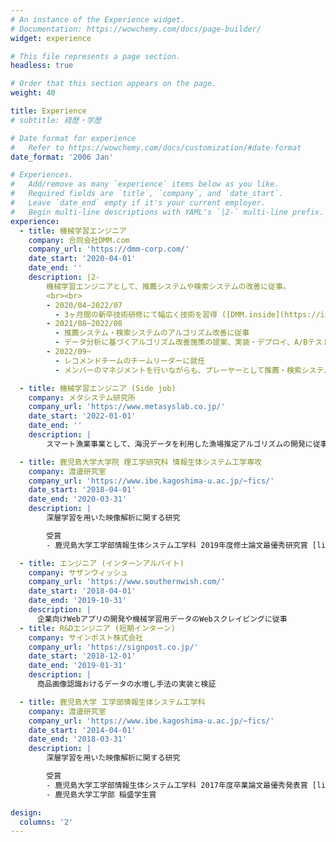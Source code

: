 ```yaml
---
# An instance of the Experience widget.
# Documentation: https://wowchemy.com/docs/page-builder/
widget: experience

# This file represents a page section.
headless: true

# Order that this section appears on the page.
weight: 40

title: Experience
# subtitle: 経歴・学歴

# Date format for experience
#   Refer to https://wowchemy.com/docs/customization/#date-format
date_format: '2006 Jan'

# Experiences.
#   Add/remove as many `experience` items below as you like.
#   Required fields are `title`, `company`, and `date_start`.
#   Leave `date_end` empty if it's your current employer.
#   Begin multi-line descriptions with YAML's `|2-` multi-line prefix.
experience:
  - title: 機械学習エンジニア
    company: 合同会社DMM.com
    company_url: 'https://dmm-corp.com/'
    date_start: '2020-04-01'
    date_end: ''
    description: |2-
        機械学習エンジニアとして、推薦システムや検索システムの改善に従事。
        <br><br>
        - 2020/04~2022/07
          - 3ヶ月間の新卒技術研修にて幅広く技術を習得 ([DMM.inside](https://inside.dmm.com/entry/2020/04/28/engineer-training-2020))
        - 2021/08~2022/08
          - 推薦システム・検索システムのアルゴリズム改善に従事
          - データ分析に基づくアルゴリズム改善施策の提案、実装・デプロイ、A/Bテスト・効果測定を実施
        - 2022/09~
          - レコメンドチームのチームリーダーに就任
          - メンバーのマネジメントを行いながらも、プレーヤーとして推薦・検索システム改善に従事

  - title: 機械学習エンジニア (Side job)
    company: メタシステム研究所
    company_url: 'https://www.metasyslab.co.jp/'
    date_start: '2022-01-01'
    date_end: ''
    description: |
        スマート漁業事業として、海況データを利用した漁場推定アルゴリズムの開発に従事

  - title: 鹿児島大学大学院 理工学研究科 情報生体システム工学専攻 
    company: 渡邊研究室
    company_url: 'https://www.ibe.kagoshima-u.ac.jp/~fics/'
    date_start: '2018-04-01'
    date_end: '2020-03-31'
    description: |
        深層学習を用いた映像解析に関する研究

        受賞
        - 鹿児島大学工学部情報生体システム工学科 2019年度修士論文最優秀研究賞 [link](https://www.ibe.kagoshima-u.ac.jp/~fics/members/old_members.html#futami_yuuki)

  - title: エンジニア (インターンアルバイト)
    company: サザンウィッシュ
    company_url: 'https://www.southernwish.com/'
    date_start: '2018-04-01'
    date_end: '2019-10-31'
    description: |
      企業向けWebアプリの開発や機械学習用データのWebスクレイピングに従事
  - title: R&Dエンジニア (短期インターン)
    company: サインポスト株式会社
    company_url: 'https://signpost.co.jp/'
    date_start: '2018-12-01'
    date_end: '2019-01-31'
    description: |
      商品画像認識おけるデータの水増し手法の実装と検証

  - title: 鹿児島大学 工学部情報生体システム工学科
    company: 渡邊研究室
    company_url: 'https://www.ibe.kagoshima-u.ac.jp/~fics/'
    date_start: '2014-04-01'
    date_end: '2018-03-31'
    description: |
        深層学習を用いた映像解析に関する研究

        受賞
        - 鹿児島大学工学部情報生体システム工学科 2017年度卒業論文最優秀発表賞 [link](https://www.ibe.kagoshima-u.ac.jp/~fics/members/old_members.html#futami_yuuki)
        - 鹿児島大学工学部 稲盛学生賞

design:
  columns: '2'
---
```

